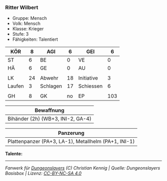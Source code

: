 ### Ritter Wilbert  
- Gruppe: Mensch  
- Volk: Mensch  
- Klasse: Krieger  
- Stufe: 3  
- Fähigkeiten: Talentiert  


| KÖR | 8 | AGI | 6 | GEI | 6 |
| --- | --- | --- | --- | --- | --- |
| ST | 6 | BE | 0 | VE | 0 |
| HÄ | 6 | GE | 0 | AU | 0 |
|  |  |  |  |  |  |
| LK | 24 | Abwehr | 18 | Initiative | 3 |
| Laufen | 3 | Schlagen | 17 | Schiessen | 6 |
|  |  |  |  |  |  |
| GH | 8 | GK | no | EP | 103 |


| Bewaffnung |
| --- |
| Bihänder (2h) (WB+3, INI-2, GA-4) |


| Panzerung |
| --- |
| Plattenpanzer (PA+3, LA-1), Metallhelm (PA+1, INI-1) |


**Talente:**  






___
*Fanwerk für [Dungeonslayers](https://www.dungeonslayers.net/) (C) Christian Kennig | Quelle: Dungeonslayers Basisbox | Lizenz: [CC-BY-NC-SA 4.0](https://creativecommons.org/licenses/by-nc-sa/4.0/deed.de)*